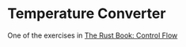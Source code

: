 # Temperature Converter

One of the exercises in [The Rust Book: Control Flow](https://doc.rust-lang.org/book/ch03-05-control-flow.html)
